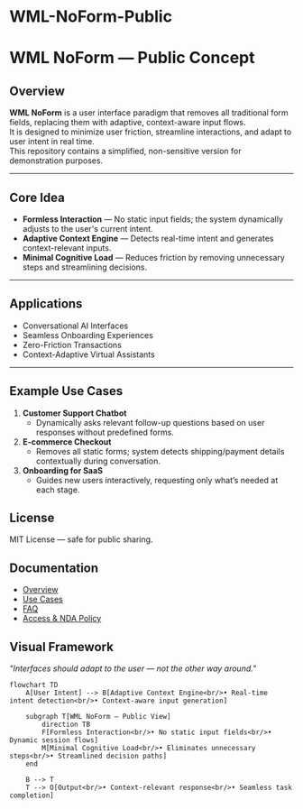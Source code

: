 # WML-NoForm-Public
# WML NoForm — Public Concept

## Overview
**WML NoForm** is a user interface paradigm that removes all traditional form fields, replacing them with adaptive, context-aware input flows.  
It is designed to minimize user friction, streamline interactions, and adapt to user intent in real time.  
This repository contains a simplified, non-sensitive version for demonstration purposes.

---

## Core Idea
- **Formless Interaction** — No static input fields; the system dynamically adjusts to the user's current intent.
- **Adaptive Context Engine** — Detects real-time intent and generates context-relevant inputs.
- **Minimal Cognitive Load** — Reduces friction by removing unnecessary steps and streamlining decisions.

---

## Applications
- Conversational AI Interfaces
- Seamless Onboarding Experiences
- Zero-Friction Transactions
- Context-Adaptive Virtual Assistants

---

## Example Use Cases
1. **Customer Support Chatbot**
   - Dynamically asks relevant follow-up questions based on user responses without predefined forms.
2. **E-commerce Checkout**
   - Removes all static forms; system detects shipping/payment details contextually during conversation.
3. **Onboarding for SaaS**
   - Guides new users interactively, requesting only what’s needed at each stage.


## License
MIT License — safe for public sharing.

## Documentation
- [Overview](docs/overview.md)
- [Use Cases](docs/use-cases.md)
- [FAQ](docs/faq.md)
- [Access & NDA Policy](docs/access.md)


## Visual Framework

*"Interfaces should adapt to the user — not the other way around."*

```mermaid
flowchart TD
    A[User Intent] --> B[Adaptive Context Engine<br/>• Real-time intent detection<br/>• Context-aware input generation]
    
    subgraph T[WML NoForm — Public View]
        direction TB
        F[Formless Interaction<br/>• No static input fields<br/>• Dynamic session flows]
        M[Minimal Cognitive Load<br/>• Eliminates unnecessary steps<br/>• Streamlined decision paths]
    end
    
    B --> T
    T --> O[Output<br/>• Context-relevant response<br/>• Seamless task completion]
```
